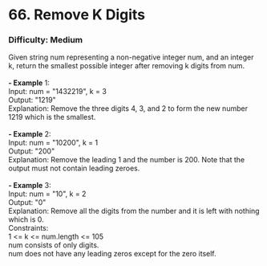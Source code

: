 # 66. Remove K Digits
### Difficulty: Medium
Given string num representing a non-negative integer num, and an integer k, return the smallest possible integer after removing k digits from num. <br/>   <br/><b>- Example</b> 1: <br/> Input: num = "1432219", k = 3 <br/> Output: "1219" <br/> Explanation: Remove the three digits 4, 3, and 2 to form the new number 1219 which is the smallest. <br/> <br/><b>- Example</b> 2: <br/> Input: num = "10200", k = 1 <br/> Output: "200" <br/> Explanation: Remove the leading 1 and the number is 200. Note that the output must not contain leading zeroes. <br/> <br/><b>- Example</b> 3: <br/> Input: num = "10", k = 2 <br/> Output: "0" <br/> Explanation: Remove all the digits from the number and it is left with nothing which is 0. <br/>   Constraints: <br/> 1 <= k <= num.length <= 105 <br/> num consists of only digits. <br/> num does not have any leading zeros except for the zero itself.
